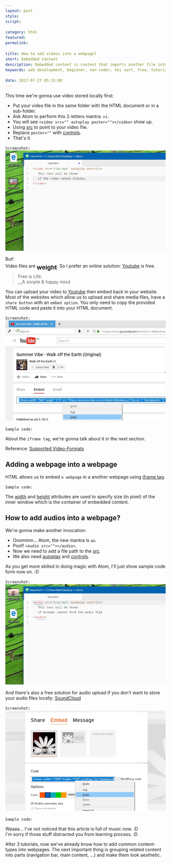 ```yaml
---
layout: post
style:
script:

category: html
featured:
permalink:

title: How to add videos into a webpage?
short: Embedded Content
description: Embedded content is content that imports another file into the HTML document. <br>We have embedded an image into an HTML document. <br>Let's do it a few times again.
keywords: web development, beginner, non-coder, kei nart, free, tutorial, coding, programming, code nart, html, css, intro, beautiful, website

date: 2017-07-27 05:15:00
---
```


This time we're gonna use video stored locally first:

- Put your video file in the same folder with the HTML document or in a sub-folder.
- Ask Atom to perform this 2-letters mantra: `vi`.
- You will see `<video src="" autoplay poster=""></video>` show up.
- Using [src](https://www.w3schools.com/tags/att_video_src.asp) to point to your
video file.
- Replace `poster=""` with
[controls](https://www.w3schools.com/tags/att_video_controls.asp).
- That's it.

`Screenshot:`
![embed a video stored locally in webpage](/images/html-3/vibe.jpg)

But!  
Video files are <b style="position: relative; top: 6px; font-size: 1.2rem">weight</b>.
So I prefer an online solution:
[Youtube](https://www.youtube.com/watch?v=eNzenkoeJcY) is free.

> Free is Life.  
> \_\_A simple & happy mind

You can upload your video to [Youtube](https://www.youtube.com/watch?v=eNzenkoeJcY)
then embed back in your website. Most of the websites which allow us to upload
and share media files, have a `share button` with an `embed option`. You only
need to copy the provided HTML code and paste it into your HTML document.

`Screenshot:`
![using video from Youtube](/images/html-3/youtube.jpg)

`Sample code:`
<script src="https://gist.github.com/codenart/1f99616711e453377866fbadd7cb15a7.js"></script>

About the `iframe tag`, we're gonna talk about it in the next section.

Reference: [Supported Video-Formats](https://developer.mozilla.org/en-US/docs/Web/HTML/Supported_media_formats)

## Adding a webpage into a webpage

HTML allows us to embed `a webpage` in a another webpage using
[iframe tag](https://www.w3schools.com/TAgs/tag_iframe.asp).

`Sample code:`
<script src="https://gist.github.com/codenart/92dfea3c2e8e70ec6c739c399be96e62.js"></script>

The [width](https://www.w3schools.com/tags/att_iframe_width.asp)
and [height](https://www.w3schools.com/tags/att_iframe_height.asp)
attributes are used to specify size (in pixel) of the inner window which is the
container of embedded content.

## How to add audios into a webpage?

We're gonna make another invocation:

- Ooommm... Atom, the new mantra is `au`.
- Poof! `<audio src=""></audio>`.
- Now we need to add a file path to the
[src](https://www.w3schools.com/tags/att_audio_src.asp).
- We also need [autoplay](https://www.w3schools.com/tags/att_audio_autoplay.asp)
and [controls](https://www.w3schools.com/tags/att_audio_controls.asp).

As you get more skilled in doing magic with Atom, I'll just show sample code
form now on. :D

`Screenshot:`
![embed audio file stored locally in a webpage](/images/html-3/blue.jpg)

And there's also a free solution for audio upload if you don't want to store
your audio files locally:
[SoundCloud](https://soundcloud.com/azliel/dj-okawari-bluebird-story-ft)

`Screenshot:`
![using audio from soundcloud.com](/images/html-3/soundcloud.jpg)

`Sample code:`
<script src="https://gist.github.com/codenart/23e5f6b69214cb08bb8ba9f0701e4a46.js"></script>

Waaaa... I've not noticed that this article is full of music now. :D  
I'm sorry if those stuff distracted you from learning process. :D

After 3 tutorials, now we've already know how to add common content-types into
webpages. The next important thing is grouping related content into parts
(navigation bar, main content, ...) and make them look aesthetic.
